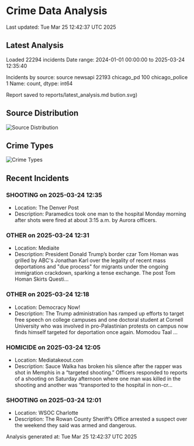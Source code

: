 # Crime Data Analysis
Last updated: Tue Mar 25 12:42:37 UTC 2025

## Latest Analysis

Loaded 22294 incidents
Date range: 2024-01-01 00:00:00 to 2025-03-24 12:35:40

Incidents by source:
source
newsapi           22193
chicago_pd          100
chicago_police        1
Name: count, dtype: int64

Report saved to reports/latest_analysis.md
bution.svg)

## Source Distribution
![Source Distribution](images/source_distribution.svg)

## Crime Types
![Crime Types](images/crime_types.svg)

## Recent Incidents

### SHOOTING on 2025-03-24 12:35
- Location: The Denver Post
- Description: Paramedics took one man to the hospital Monday morning after shots were fired at about 3:15 a.m. by Aurora officers.


### OTHER on 2025-03-24 12:31
- Location: Mediaite
- Description: President Donald Trump’s border czar Tom Homan was grilled by ABC's Jonathan Karl over the legality of recent mass deportations and "due process" for migrants under the ongoing immigration crackdown, sparking a tense exchange.
The post Tom Homan Skirts Questi…


### OTHER on 2025-03-24 12:18
- Location: Democracy Now!
- Description: The Trump administration has ramped up efforts to target free speech on college campuses and one doctoral student at Cornell University who was involved in pro-Palastinian protests on campus now finds himself targeted for deportation once again. Momodou Taal …


### HOMICIDE on 2025-03-24 12:05
- Location: Mediatakeout.com
- Description: Sauce Walka has broken his silence after the rapper was shot in Memphis in a “targeted shooting.” Officers responded to reports of a shooting on Saturday afternoon where one man was killed in the shooting and another was “transported to the hospital in non-cr…


### SHOOTING on 2025-03-24 12:01
- Location: WSOC Charlotte
- Description: The Rowan County Sheriff’s Office arrested a suspect over the weekend they said was armed and dangerous.

Analysis generated at: Tue Mar 25 12:42:37 UTC 2025
